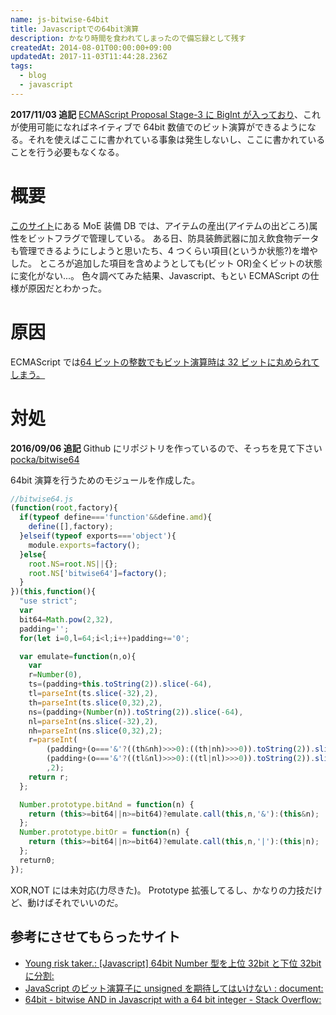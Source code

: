 ```yaml
---
name: js-bitwise-64bit
title: Javascriptでの64bit演算
description: かなり時間を食われてしまったので備忘録として残す
createdAt: 2014-08-01T00:00:00+09:00
updatedAt: 2017-11-03T11:44:28.236Z
tags:
  - blog
  - javascript
---
```


**2017/11/03 追記**
[ECMAScript Proposal Stage-3 に BigInt が入っており](https://github.com/tc39/proposal-bigint)、これが使用可能になればネイティブで 64bit 数値でのビット演算ができるようになる。それを使えばここに書かれている事象は発生しないし、ここに書かれていることを行う必要もなくなる。

# 概要

[このサイト](https://pocka.onl/app/moe/db/)にある MoE 装備 DB では、アイテムの産出\(アイテムの出どころ\)属性をビットフラグで管理している。
ある日、防具装飾武器に加え飲食物データも管理できるようにしようと思いたち、4 つくらい項目\(というか状態?\)を増やした。
ところが追加した項目を含めようとしても\(ビット OR\)全くビットの状態に変化がない...。
色々調べてみた結果、Javascript、もとい ECMAScript の仕様が原因だとわかった。

# 原因

ECMAScript では[64 ビットの整数でもビット演算時は 32 ビットに丸められてしまう。](http://rakuto.blogspot.jp/2007/11/javascript-64.html)

# 対処

**2016/09/06 追記**
Github にリポジトリを作っているので、そっちを見て下さい
[pocka/bitwise64](https://github.com/pocka/bitwise64)

64bit 演算を行うためのモジュールを作成した。

```javascript
//bitwise64.js
(function(root,factory){
  if(typeof define==='function'&&define.amd){
    define([],factory);
  }elseif(typeof exports==='object'){
    module.exports=factory();
  }else{
    root.NS=root.NS||{};
    root.NS['bitwise64']=factory();
  }
})(this,function(){
  "use strict";
  var
  bit64=Math.pow(2,32),
  padding='';
  for(let i=0,l=64;i<l;i++)padding+='0';

  var emulate=function(n,o){
    var
    r=Number(0),
    ts=(padding+this.toString(2)).slice(-64),
    tl=parseInt(ts.slice(-32),2),
    th=parseInt(ts.slice(0,32),2),
    ns=(padding+(Number(n)).toString(2)).slice(-64),
    nl=parseInt(ns.slice(-32),2),
    nh=parseInt(ns.slice(0,32),2);
    r=parseInt(
        (padding+(o==='&'?((th&nh)>>>0):((th|nh)>>>0)).toString(2)).slice(-32)+
        (padding+(o==='&'?((tl&nl)>>>0):((tl|nl)>>>0)).toString(2)).slice(-32)
        ,2);
    return r;
  };

  Number.prototype.bitAnd = function(n) {
    return (this>=bit64||n>=bit64)?emulate.call(this,n,'&'):(this&n);
  };
  Number.prototype.bitOr = function(n) {
    return (this>=bit64||n>=bit64)?emulate.call(this,n,'|'):(this|n);
  };
  return0;
});
```

XOR,NOT には未対応\(力尽きた\)。
Prototype 拡張してるし、かなりの力技だけど、動けばそれでいいのだ。

## 参考にさせてもらったサイト

- [Young risk taker.: \[Javascript\] 64bit Number 型を上位 32bit と下位 32bit に分割:](http://rakuto.blogspot.jp/2007/11/javascript-64bit-nuber32bit32bit.html)
- [JavaScript のビット演算子に unsigned を期待してはいけない : document:](http://imaya.blog.jp/archives/5156823.html)
- [64bit - bitwise AND in Javascript with a 64 bit integer - Stack Overflow:](http://stackoverflow.com/questions/2983206/bitwise-and-in-javascript-with-a-64-bit-integer)
